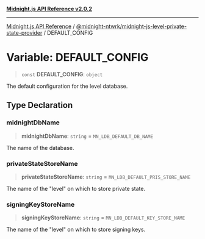 [**Midnight.js API Reference v2.0.2**](../../../README.md)

***

[Midnight.js API Reference](../../../packages.md) / [@midnight-ntwrk/midnight-js-level-private-state-provider](../README.md) / DEFAULT\_CONFIG

# Variable: DEFAULT\_CONFIG

> `const` **DEFAULT\_CONFIG**: `object`

The default configuration for the level database.

## Type Declaration

### midnightDbName

> **midnightDbName**: `string` = `MN_LDB_DEFAULT_DB_NAME`

The name of the database.

### privateStateStoreName

> **privateStateStoreName**: `string` = `MN_LDB_DEFAULT_PRIS_STORE_NAME`

The name of the "level" on which to store private state.

### signingKeyStoreName

> **signingKeyStoreName**: `string` = `MN_LDB_DEFAULT_KEY_STORE_NAME`

The name of the "level" on which to store signing keys.
